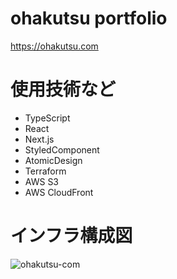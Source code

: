 # ohakutsu portfolio

https://ohakutsu.com

# 使用技術など

- TypeScript
- React
- Next.js
- StyledComponent
- AtomicDesign
- Terraform
- AWS S3
- AWS CloudFront

# インフラ構成図

![ohakutsu-com](https://user-images.githubusercontent.com/39073321/87249638-26506780-c49b-11ea-8ced-8c5bbf0f9a1e.png)
